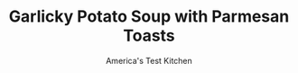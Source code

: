 ---
layout: ../../layouts/MarkdownPostLayout.astro
title: Garlicky Potato Soup with Parmesan Toasts
author: America's Test Kitchen
pubDate: 2023-03-15
description: "Our smooth and creamy potato soup gets a big boost of flavor from sauteed garlic and cheesy toasts, which help make this fast, weeknight soup special."
image_url: https://res.cloudinary.com/hksqkdlah/image/upload/ar_1:1,c_fill,dpr_2.0,f_auto,fl_lossy.progressive.strip_profile,g_faces:auto,q_auto:low,w_344/9547_sfs-garlickypotatosoup-21
tags: ["Appetizers","Potatoes","Weeknight","Soups"]
calories: 1589
protein: 11
carbohydrates: 37
fats: 
fiber: 4
ingredients: ["1/4 cup, grated Parmesan cheese","3 tablespoons, unsalted butter, softened",", Salt and pepper","1 (6-inch) piece, baguette, cut into 8 slices on bias","3 , scallions, white parts minced, green parts sliced thin","3 , garlic cloves, minced","1 tablespoon, all-purpose flour","3 cups, low-sodium chicken broth","1/2 cup, heavy cream","1 1/2 pounds, Yukon gold potatoes, peeled and cut into 1/2-inch pieces"]
serves: 4
time: "30 minutes"
instructions: ["Adjust oven rack to middle position and heat oven to 475 degrees. Combine Parmesan, 2 tablespoons butter, and ½ teaspoon pepper in bowl. Spread Parmesan butter on 1 side of baguette slices. Place bread, buttered side up, on rimmed baking sheet and bake until golden brown, 6 to 8 minutes; set aside.","Meanwhile, melt remaining 1 tablespoon butter in Dutch oven over medium heat. Cook scallion whites until softened, about 2 minutes. Add garlic and flour and cook until fragrant, about 1 minute. Stir in broth, cream, and potatoes and bring to boil. Reduce heat to medium-low, cover, and cook until potatoes are tender, 10 to 12 minutes.","Working in batches, process soup in blender until smooth, 1 to 2 minutes. Return soup to pot. Season with salt and pepper to taste and sprinkle with scallion greens. Serve with Parmesan toasts."]
nutrition: ["950 mg Potassium","248 mg Phosphorus","175 mg Calcium","2 mg Iron","52 mg Magnesium","961 mg Sodium","1 mg Zinc","23 g Fat","4 mg Niacin (B3)","6 g Monounsaturated","1 g Polyunsaturated","35 mg Vitamin C","69 mg Cholesterol","14 g Saturated","4 g Fiber","4 µg Folic acid","35 µg Folate (food)","2 g Sugars","18 µg Vitamin K","337 g Water","37 g Carbs","43 µg Folate equivalent (total)","11 g Protein","217 µg Vitamin A","397 kcal Energy","1589 calories"]
notes: "The cheesy toasts make a fast, weeknight soup special."
---